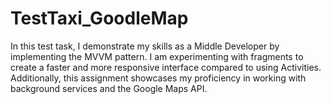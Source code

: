 # TestTaxi_GoodleMap
In this test task, I demonstrate my skills as a Middle Developer by implementing the MVVM pattern. I am experimenting with fragments to create a faster and more responsive interface compared to using Activities. Additionally, this assignment showcases my proficiency in working with background services and the Google Maps API.
